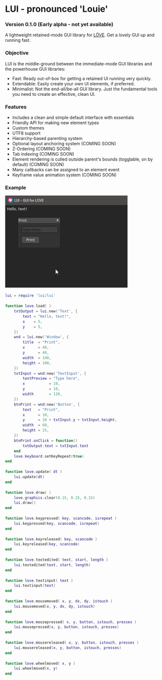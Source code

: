 # LUI - pronounced 'Louie'
### Version 0.1.0 (Early alpha - not yet available)

A lightweight retained-mode GUI library for [LÖVE](https://love2d.org/). Get a lovely GUI up and running fast.


### Objective

LUI is the middle-ground between the immediate-mode GUI libraries and the powerhouse GUI libraries:

- Fast: Ready out-of-box for getting a retained UI running very quickly.
- Extendable: Easily create your own UI elements, if preferred.
- Minimalist: Not the end-all/be-all GUI library. Just the fundamental tools you need to create an effective, clean UI.


### Features

- Includes a clean and simple default interface with essentials
- Friendly API for making new element types
- Custom themes
- UTF8 support
- Hierarchy-based parenting system
- Optional layout anchoring system (COMING SOON)
- Z-Ordering  (COMING SOON)
- Tab indexing (COMING SOON)
- Element rendering is culled outside parent's bounds (togglable, on by default) (COMING SOON)
- Many callbacks can be assigned to an element event
- Keyframe value animation system (COMING SOON)


### Example

![example/main.lua](example/example.gif "example/main.lua")

```lua
lui = require 'lui/lui'

function love.load( )
	txtOutput = lui.new('Text', {
		text = "Hello, text!",
		x    = 5,
		y    = 5,
	})
	wnd = lui.new('Window', {
		title  = "Print",
		x      = 40,
		y      = 40,
		width  = 140,
		height = 100,
	})
	txtInput = wnd:new('TextInput', {
		textPreview = "Type here",
		x           = 10,
		y           = 10,
		width       = 120,
	})
	btnPrint = wnd:new('Button', {
		text   = "Print",
		x      = 10,
		y      = 10 + txtInput.y + txtInput.height,
		width  = 60,
		height = 25,
	})
	btnPrint.onClick = function()
		txtOutput.text = txtInput.text
	end
	love.keyboard.setKeyRepeat(true)
end

function love.update( dt )
	lui.update(dt)
end

function love.draw( )
	love.graphics.clear(0.15, 0.15, 0.15)
	lui.draw()
end

function love.keypressed( key, scancode, isrepeat )
	lui.keypressed(key, scancode, isrepeat)
end

function love.keyreleased( key, scancode )
	lui.keyreleased(key, scancode)
end

function love.textedited( text, start, length )
	lui.textedited(text, start, length)
end

function love.textinput( text )
	lui.textinput(text)
end

function love.mousemoved( x, y, dx, dy, istouch )
	lui.mousemoved(x, y, dx, dy, istouch)
end

function love.mousepressed( x, y, button, istouch, presses )
	lui.mousepressed(x, y, button, istouch, presses)
end

function love.mousereleased( x, y, button, istouch, presses )
	lui.mousereleased(x, y, button, istouch, presses)
end

function love.wheelmoved( x, y )
	lui.wheelmoved(x, y)
end
```
